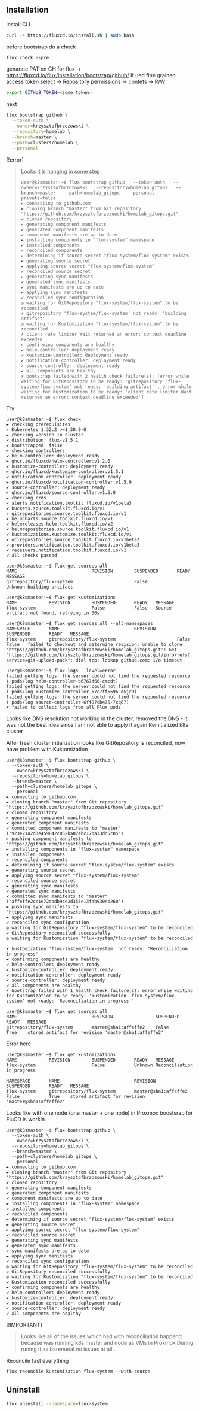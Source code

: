 ## Installation
Install CLI
```bash
curl -s https://fluxcd.io/install.sh | sudo bash
```

before bootstrap do a check
```
flux check --pre
```

genarate PAT on GH for flux -> https://fluxcd.io/flux/installation/bootstrap/github/
If ued fine grained access token select -> Repository permissions -> contets -> R/W

```bash
export GITHUB_TOKEN=<some_token>
```

next
```bash
flux bootstrap github \
  --token-auth \
  --owner=krzysztofbrzozowski \
  --repository=homelab \
  --branch=master \
  --path=clusters/homelab \
  --personal
```

[!error]
> Looks it is hanging in some step
> ```
> user@k8smaster:~$ flux bootstrap github   --token-auth   --owner=krzysztofbrzozowski   --repository=homelab_gitops   --branch=master   --path=homelab_gitops   --personal   --private=false
> ► connecting to github.com
> ► cloning branch "master" from Git repository "https://github.com/krzysztofbrzozowski/homelab_gitops.git"
> ✔ cloned repository
> ► generating component manifests
> ✔ generated component manifests
> ✔ component manifests are up to date
> ► installing components in "flux-system" namespace
> ✔ installed components
> ✔ reconciled components
> ► determining if source secret "flux-system/flux-system" exists
> ► generating source secret
> ► applying source secret "flux-system/flux-system"
> ✔ reconciled source secret
> ► generating sync manifests
> ✔ generated sync manifests
> ✔ sync manifests are up to date
> ► applying sync manifests
> ✔ reconciled sync configuration
> ◎ waiting for GitRepository "flux-system/flux-system" to be reconciled
> ✗ gitrepository 'flux-system/flux-system' not ready: 'building artifact'
> ◎ waiting for Kustomization "flux-system/flux-system" to be reconciled
> ✗ client rate limiter Wait returned an error: context deadline exceeded
> ► confirming components are healthy
> ✔ helm-controller: deployment ready
> ✔ kustomize-controller: deployment ready
> ✔ notification-controller: deployment ready
> ✔ source-controller: deployment ready
> ✔ all components are healthy
> ✗ bootstrap failed with 2 health check failure(s): [error while waiting for GitRepository to be ready: 'gitrepository 'flux-system/flux-system' not ready: 'building artifact'', error while waiting for Kustomization to be ready: 'client rate limiter Wait returned an error: context deadline exceeded']
>```

Try:
```
user@k8smaster:~$ flux check
► checking prerequisites
✔ Kubernetes 1.32.2 >=1.30.0-0
► checking version in cluster
✔ distribution: flux-v2.5.1
✔ bootstrapped: false
► checking controllers
✔ helm-controller: deployment ready
► ghcr.io/fluxcd/helm-controller:v1.2.0
✔ kustomize-controller: deployment ready
► ghcr.io/fluxcd/kustomize-controller:v1.5.1
✔ notification-controller: deployment ready
► ghcr.io/fluxcd/notification-controller:v1.5.0
✔ source-controller: deployment ready
► ghcr.io/fluxcd/source-controller:v1.5.0
► checking crds
✔ alerts.notification.toolkit.fluxcd.io/v1beta3
✔ buckets.source.toolkit.fluxcd.io/v1
✔ gitrepositories.source.toolkit.fluxcd.io/v1
✔ helmcharts.source.toolkit.fluxcd.io/v1
✔ helmreleases.helm.toolkit.fluxcd.io/v2
✔ helmrepositories.source.toolkit.fluxcd.io/v1
✔ kustomizations.kustomize.toolkit.fluxcd.io/v1
✔ ocirepositories.source.toolkit.fluxcd.io/v1beta2
✔ providers.notification.toolkit.fluxcd.io/v1beta3
✔ receivers.notification.toolkit.fluxcd.io/v1
✔ all checks passed
```

```
user@k8smaster:~$ flux get sources all
NAME                            REVISION        SUSPENDED       READY   MESSAGE
gitrepository/flux-system                       False           Unknown building artifact
```

```
user@k8smaster:~$ flux get kustomizations
NAME            REVISION        SUSPENDED       READY   MESSAGE
flux-system                     False           False   Source artifact not found, retrying in 30s
```

```
user@k8smaster:~$ flux get sources all --all-namespaces
NAMESPACE       NAME                            REVISION        SUSPENDED       READY   MESSAGE                                                                                            
flux-system     gitrepository/flux-system                       False           False   failed to checkout and determine revision: unable to clone 'https://github.com/krzysztofbrzozowski/homelab_gitops.git': Get "https://github.com/krzysztofbrzozowski/homelab_gitops.git/info/refs?service=git-upload-pack": dial tcp: lookup github.com: i/o timeout
```

```
user@k8smaster:~$ flux logs --level=error
failed getting logs: the server could not find the requested resource ( pods/log helm-controller-b6767d66-cmcdt)
failed getting logs: the server could not find the requested resource ( pods/log kustomize-controller-57c7ff5596-d5jr9)
failed getting logs: the server could not find the requested resource ( pods/log source-controller-6ff87cb475-7xq67)
✗ failed to collect logs from all Flux pods
```

Looks like DNS resolution not working in the cluster, removed the DNS - it was not the best idea since I am not able to apply it again
Reinitialized k8s cluster

After fresh cluster intialization looks like GitRepository is reconciled, now have problem with Kustomization
```
user@k8smaster:~$ flux bootstrap github \
  --token-auth \
  --owner=krzysztofbrzozowski \
  --repository=homelab_gitops \
  --branch=master \
  --path=clusters/homelab_gitops \
  --personal
► connecting to github.com
► cloning branch "master" from Git repository "https://github.com/krzysztofbrzozowski/homelab_gitops.git"
✔ cloned repository
► generating component manifests
✔ generated component manifests
✔ committed component manifests to "master" ("923e21a2d3e459842c052ba07ebc17ba33dd5c85")
► pushing component manifests to "https://github.com/krzysztofbrzozowski/homelab_gitops.git"
► installing components in "flux-system" namespace
✔ installed components
✔ reconciled components
► determining if source secret "flux-system/flux-system" exists
► generating source secret
► applying source secret "flux-system/flux-system"
✔ reconciled source secret
► generating sync manifests
✔ generated sync manifests
✔ committed sync manifests to "master" ("affeffe2ce1e72dadb9ce2d355e13fab930eb260")
► pushing sync manifests to "https://github.com/krzysztofbrzozowski/homelab_gitops.git"
► applying sync manifests
✔ reconciled sync configuration
◎ waiting for GitRepository "flux-system/flux-system" to be reconciled
✔ GitRepository reconciled successfully
◎ waiting for Kustomization "flux-system/flux-system" to be reconciled

✗ kustomization 'flux-system/flux-system' not ready: 'Reconciliation in progress'
► confirming components are healthy
✔ helm-controller: deployment ready
✔ kustomize-controller: deployment ready
✔ notification-controller: deployment ready
✔ source-controller: deployment ready
✔ all components are healthy
✗ bootstrap failed with 1 health check failure(s): error while waiting for Kustomization to be ready: 'kustomization 'flux-system/flux-system' not ready: 'Reconciliation in progress''
```

```
user@k8smaster:~$ flux get sources all
NAME                            REVISION                SUSPENDED       READY   MESSAGE
gitrepository/flux-system       master@sha1:affeffe2    False           True    stored artifact for revision 'master@sha1:affeffe2'
```
Error here
```
user@k8smaster:~$ flux get kustomizations
NAME            REVISION        SUSPENDED       READY   MESSAGE
flux-system                     False           Unknown Reconciliation in progress
```

```
NAMESPACE       NAME                            REVISION                SUSPENDED       READY   MESSAGE
flux-system     gitrepository/flux-system       master@sha1:affeffe2    False           True    stored artifact for revision 'master@sha1:affeffe2'
```

Looks like with one node (one master + one node) in Proxmox boostsrap for FluCD is workin
```
user@k8smaster:~$ flux bootstrap github \
  --token-auth \
  --owner=krzysztofbrzozowski \
  --repository=homelab_gitops \
  --branch=master \
  --path=clusters/homelab_gitops \
  --personal
► connecting to github.com
► cloning branch "master" from Git repository "https://github.com/krzysztofbrzozowski/homelab_gitops.git"
✔ cloned repository
► generating component manifests
✔ generated component manifests
✔ component manifests are up to date
► installing components in "flux-system" namespace
✔ installed components
✔ reconciled components
► determining if source secret "flux-system/flux-system" exists
► generating source secret
► applying source secret "flux-system/flux-system"
✔ reconciled source secret
► generating sync manifests
✔ generated sync manifests
✔ sync manifests are up to date
► applying sync manifests
✔ reconciled sync configuration
◎ waiting for GitRepository "flux-system/flux-system" to be reconciled
✔ GitRepository reconciled successfully
◎ waiting for Kustomization "flux-system/flux-system" to be reconciled
✔ Kustomization reconciled successfully
► confirming components are healthy
✔ helm-controller: deployment ready
✔ kustomize-controller: deployment ready
✔ notification-controller: deployment ready
✔ source-controller: deployment ready
✔ all components are healthy
```
[!IMPORTANT]
> Looks like all of the issues which had with reconciliation happend
> because was running k8s master and node as VMs in Proxmox
> During runing it as baremetal no issues at all...

Reconcile fast everything
```
flux reconcile kustomization flux-system --with-source
```

## Uninstall
```bash
flux uninstall --namespace=flux-system
```
